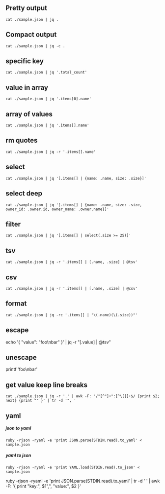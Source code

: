 
## Pretty output

```
cat ./sample.json | jq .
```

## Compact output

```
cat ./sample.json | jq -c .
```

## specific key

```
cat ./sample.json | jq '.total_count'
```

## value in array

```
cat ./sample.json | jq '.items[0].name'
```

## array of values

```
cat ./sample.json | jq '.items[].name'
```

## rm quotes

```
cat ./sample.json | jq -r '.items[].name'
```

## select

```
cat ./sample.json | jq '[.items[] | {name: .name, size: .size}]'
```

## select deep

```
cat ./sample.json | jq '[.items[] | {name: .name, size: .size, owner_id: .owner.id, owner_name: .owner.name}]'
```

## filter

```
cat ./sample.json | jq '[.items[] | select(.size >= 25)]'
```

## tsv

```
cat ./sample.json | jq -r '.items[] | [.name, .size] | @tsv'
```

## csv

```
cat ./sample.json | jq -r '.items[] | [.name, .size] | @csv'
```

## format

```
cat ./sample.json | jq -rc '.items[] | "\(.name)(\(.size))"'
```

## escape

echo '{ "value": "foo\nbar" }' | jq -r "[.value] | @tsv"

## unescape

printf 'foo\nbar'

## get value keep line breaks

```
cat ./sample.json | jq -r '.' | awk -F: '/"[^"]+":[^\[{]+$/ {print $2; next} {print "" }' | tr -d '", '
```

## yaml

##### json to yaml

```
ruby -rjson -ryaml -e 'print JSON.parse(STDIN.read).to_yaml' < sample.json
```

##### yaml to json

```
ruby -rjson -ryaml -e 'print YAML.load(STDIN.read).to_json' < sample.json
```


ruby -rjson -ryaml -e 'print JSON.parse(STDIN.read).to_yaml' | tr -d ' ' | awk -F: '{ print "key:", $1",", "value:", $2 }'
